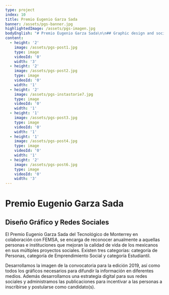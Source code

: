 ```yaml
---
type: project
index: 10
title: Premio Eugenio Garza Sada
banner: /assets/pgs-banner.jpg
highlightedImage: /assets/pgs-imagen.jpg
bodyEnglish: "# Premio Eugenio Garza Sada\n\n## Graphic design and social media networks \n\nThe Premio Eugenio Garza Sada of Tecnológico de Monterrey in collaboration with FEMSA, has as an objective to acknowledge people and institutions that are focused on bettering the lives of mexicans with their social projects. There are three main categories: People, Students and Social Entrepreneurship. \r\n\nFor this project, we developed the image for the announcement of the 2019 edition, moreover Katartico developed the necessary content to broadcast in different media networks. Additionally we developed a digital strategy for social media and managed their social media networks with the objective of increasing the registration of candidates ."
content:
  - height: '2'
    image: /assets/pgs-post1.jpg
    type: image
    videoId: '0'
    width: '3'
  - height: '2'
    image: /assets/pgs-post2.jpg
    type: image
    videoId: '0'
    width: '1'
  - height: '2'
    image: /assets/pgs-instastorie7.jpg
    type: image
    videoId: '0'
    width: '1'
  - height: '1'
    image: /assets/pgs-post3.jpg
    type: image
    videoId: '0'
    width: '1'
  - height: '1'
    image: /assets/pgs-post4.jpg
    type: image
    videoId: '0'
    width: '1'
  - height: '2'
    image: /assets/pgs-post6.jpg
    type: image
    videoId: '0'
    width: '3'
---
```

# Premio Eugenio Garza Sada

## Diseño Gráfico y Redes Sociales

El Premio Eugenio Garza Sada del Tecnológico de Monterrey en colaboración con FEMSA, se encarga de reconocer anualmente a aquellas personas e instituciones que mejoran la calidad de vida de los mexicanos en sus múltiples proyectos sociales. Existen tres categorías: categoría de Personas, categoría de Emprendimiento Social y categoría Estudiantil.

Desarrollamos la imagen de la convocatoria para la edición 2019, así como todos los gráficos necesarios para difundir la información en diferentes medios. Además desarrollamos una estrategia digital para sus redes sociales y administramos las publicaciones para incentivar a las personas a inscribirse y postularse como candidato(s).
